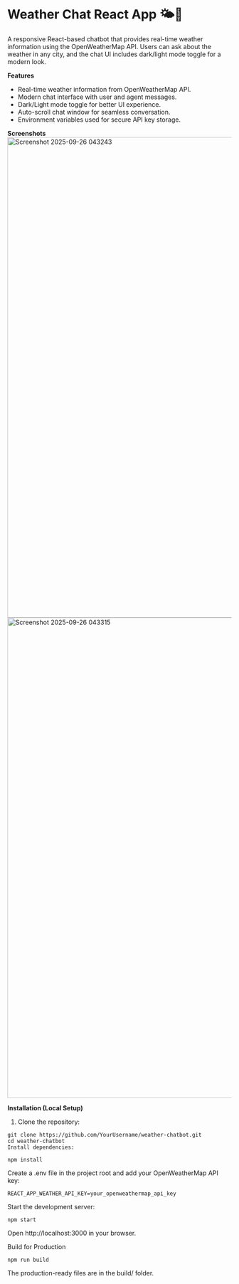 # Weather Chat React App 🌤️💬

A responsive React-based chatbot that provides real-time weather information using the OpenWeatherMap API. Users can ask about the weather in any city, and the chat UI includes dark/light mode toggle for a modern look.


**Features**
- Real-time weather information from OpenWeatherMap API.  
- Modern chat interface with user and agent messages.  
- Dark/Light mode toggle for better UI experience.  
- Auto-scroll chat window for seamless conversation.  
- Environment variables used for secure API key storage.


**Screenshots**
<img width="1920" height="1080" alt="Screenshot 2025-09-26 043243" src="https://github.com/user-attachments/assets/762cf84e-e24b-4a3f-832e-833eb41b3e1b" />
<img width="1920" height="1080" alt="Screenshot 2025-09-26 043315" src="https://github.com/user-attachments/assets/656ebe2e-9c6c-4d5a-83df-d6de2e76df77" />

**Installation (Local Setup)**

1. Clone the repository:
```
git clone https://github.com/YourUsername/weather-chatbot.git
cd weather-chatbot
Install dependencies:
```

```
npm install
```
Create a .env file in the project root and add your OpenWeatherMap API key:

```
REACT_APP_WEATHER_API_KEY=your_openweathermap_api_key
```
Start the development server:

```
npm start
```
Open http://localhost:3000 in your browser.

Build for Production
```
npm run build
```

The production-ready files are in the build/ folder.
